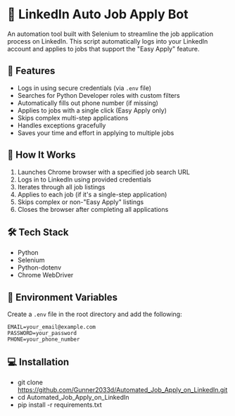# 🤖 LinkedIn Auto Job Apply Bot

An automation tool built with Selenium to streamline the job application process on LinkedIn. This script automatically logs into your LinkedIn account and applies to jobs that support the "Easy Apply" feature.

## 📌 Features

- Logs in using secure credentials (via `.env` file)
- Searches for Python Developer roles with custom filters
- Automatically fills out phone number (if missing)
- Applies to jobs with a single click (Easy Apply only)
- Skips complex multi-step applications
- Handles exceptions gracefully
- Saves your time and effort in applying to multiple jobs

## 🚀 How It Works

1. Launches Chrome browser with a specified job search URL
2. Logs in to LinkedIn using provided credentials
3. Iterates through all job listings
4. Applies to each job (if it's a single-step application)
5. Skips complex or non-"Easy Apply" listings
6. Closes the browser after completing all applications

## 🛠️ Tech Stack

- Python
- Selenium
- Python-dotenv
- Chrome WebDriver

## 🔐 Environment Variables

Create a `.env` file in the root directory and add the following:

```env
EMAIL=your_email@example.com
PASSWORD=your_password
PHONE=your_phone_number

```

## 💻 Installation

- git clone https://github.com/Gunner2033d/Automated_Job_Apply_on_LinkedIn.git
- cd Automated_Job_Apply_on_LinkedIn
- pip install -r requirements.txt





